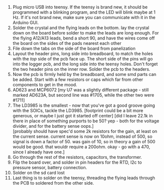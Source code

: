 1. Plug micro USB into teensy.  If the teensy is brand new, it should
   be programmed with a blinking program, and the LED will blink maybe
   at 1 Hz.  If it's not brand new, make sure you can communicate with
   it in the Arduino GUI.
2. Solder the crystal and the flying leads on the bottom.  lay the
   crystal down on the board before solder to make the leads are long
   enough.  For the flying A12/A13 leads, bend a short 90, and have
   the wires come off the board on the sides of the pads nearest each
   other
3. File down the tabs on the side of the board from panelization
4. Layout the header pins, long side into breadboard, to match the
   holes with the *top* side of the pcb face up.  The short side of
   the pins will go into the logger pcb, and the long side into the
   teensy holes.  Don't forget the two header pins on the inner row.
   Solder the pcb to the headers.
5. Now the pcb is firmly held by the breadboard, and some smd parts
   can be added.  Start with a few resistors or caps which far from
   other components to get in the mood.
6. AD623 and MCP6072
   [my U7 was a slightly different package - still marked AD623A, but
    second line was #1705, while the other two were #1711]
7. The LD3985 is the smallest - now that you've got a good groove
   going with the SOICs, tackle the LD3985.
   [footprint could be a bit more generous, or maybe I just got it
    started off center]
[did I leave 22.1k in there in place of something purports to be 50?
 yep - both for the voltage divider, and for the battery sense oops.]    
[probably should have spec'd some 2k resistors for the gain, at least
on the current sense.  current sense is now on 10ohm, instead of 500,
so signal is down a factor of 50.  was gain of 10, so in theory
a gain of 500 would be good.  that wouldr require a 200ohm.  okay -
go with a 470, since I already have one.]
8. Go through the rest of the resistors, capacitors, the transformer.
9. Flip the board over, and solder in pin headers for the RTD, I2c to
   pressure sensor, battery connection.
10. Solder on the sd card lost
11. Last thing is to solder on the teensy, threading the flying leads
    through the PCB to soldered from the other side.
    
